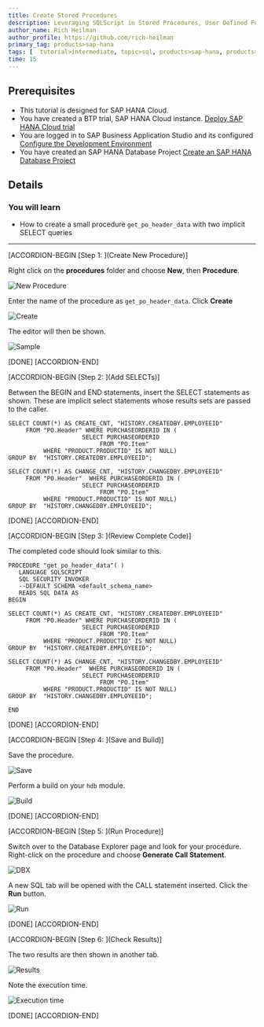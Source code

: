 ```yaml
---
title: Create Stored Procedures
description: Leveraging SQLScript in Stored Procedures, User Defined Functions, and User Defined Libraries
author_name: Rich Heilman
author_profile: https://github.com/rich-heilman
primary_tag: products>sap-hana
tags: [  tutorial>intermediate, topic>sql, products>sap-hana, products>sap-hana-cloud, products>sap-business-application-studio]   
time: 15
---
```


## Prerequisites  
- This tutorial is designed for SAP HANA Cloud.
- You have created a BTP trial, SAP HANA Cloud instance. [Deploy SAP HANA Cloud trial](hana-cloud-deploying)
- You are logged in to SAP Business Application Studio and its configured [Configure the Development Environment](hana-cloud-configure-dev-env)
- You have created an SAP HANA Database Project [Create an SAP HANA Database Project](hana-cloud-create-db-project)

## Details
### You will learn  
- How to create a small procedure `get_po_header_data` with two implicit SELECT queries

---

[ACCORDION-BEGIN [Step 1: ](Create New Procedure)]

Right click on the **procedures** folder and choose **New**, then **Procedure**.

![New Procedure](1.png)

Enter the name of the procedure as `get_po_header_data`.  Click **Create**

![Create](2.png)

The editor will then be shown.

![Sample](3.png)

[DONE]
[ACCORDION-END]

[ACCORDION-BEGIN [Step 2: ](Add SELECTs)]

Between the BEGIN and END statements, insert the SELECT statements as shown.  These are implicit select statements whose results sets are passed to the caller.  

```
SELECT COUNT(*) AS CREATE_CNT, "HISTORY.CREATEDBY.EMPLOYEEID"
     FROM "PO.Header" WHERE PURCHASEORDERID IN (
                     SELECT PURCHASEORDERID
                          FROM "PO.Item"
          WHERE "PRODUCT.PRODUCTID" IS NOT NULL)
GROUP BY  "HISTORY.CREATEDBY.EMPLOYEEID";

SELECT COUNT(*) AS CHANGE_CNT, "HISTORY.CHANGEDBY.EMPLOYEEID"
     FROM "PO.Header"  WHERE PURCHASEORDERID IN (
                     SELECT PURCHASEORDERID
                          FROM "PO.Item"
          WHERE "PRODUCT.PRODUCTID" IS NOT NULL)
GROUP BY  "HISTORY.CHANGEDBY.EMPLOYEEID";
```

[DONE]
[ACCORDION-END]

[ACCORDION-BEGIN [Step 3: ](Review Complete Code)]

The completed code should look similar to this.


```
PROCEDURE "get_po_header_data"( )
   LANGUAGE SQLSCRIPT
   SQL SECURITY INVOKER
   --DEFAULT SCHEMA <default_schema_name>
   READS SQL DATA AS
BEGIN

SELECT COUNT(*) AS CREATE_CNT, "HISTORY.CREATEDBY.EMPLOYEEID"
     FROM "PO.Header" WHERE PURCHASEORDERID IN (
                     SELECT PURCHASEORDERID
                          FROM "PO.Item"
          WHERE "PRODUCT.PRODUCTID" IS NOT NULL)
GROUP BY  "HISTORY.CREATEDBY.EMPLOYEEID";

SELECT COUNT(*) AS CHANGE_CNT, "HISTORY.CHANGEDBY.EMPLOYEEID"
     FROM "PO.Header"  WHERE PURCHASEORDERID IN (
                     SELECT PURCHASEORDERID
                          FROM "PO.Item"
          WHERE "PRODUCT.PRODUCTID" IS NOT NULL)
GROUP BY  "HISTORY.CHANGEDBY.EMPLOYEEID";

END

```

[DONE]
[ACCORDION-END]

[ACCORDION-BEGIN [Step 4: ](Save and Build)]

Save the procedure.

![Save](7.png)

Perform a build on your `hdb` module.

![Build](8.png)


[DONE]
[ACCORDION-END]

[ACCORDION-BEGIN [Step 5: ](Run Procedure)]

Switch over to the Database Explorer page and look for your procedure. Right-click on the procedure and choose **Generate Call Statement**.

![DBX](9.png)


A new SQL tab will be opened with the CALL statement inserted. Click the **Run** button.

![Run](12.png)


[DONE]
[ACCORDION-END]

[ACCORDION-BEGIN [Step 6: ](Check Results)]

The two results are then shown in another tab.  

![Results](13.png)

Note the execution time.

![Execution time](14.png)

[DONE]
[ACCORDION-END]
